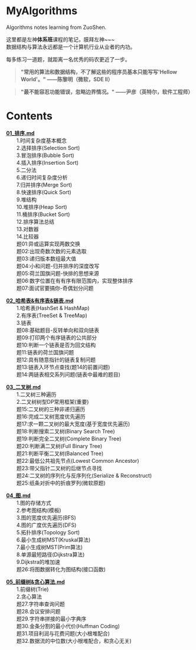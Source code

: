 # MyAlgorithms
Algorithms notes learning from ZuoShen.

这里都是左神**体系班**课程的笔记，膜拜左神~~~  
数据结构与算法永远都是一个计算机行业从业者的内功。  

每多练习一道题，就距离一名优秀的码农更近了一步。  


> **"常用的算法和数据结构，不了解这些的程序员基本只能写写'Hellow World'。"
——陈黎明（微软，SDE ll）**  

> **"最不能容忍功能错误，忽略边界情况。"
——尹彦（英特尔，软件工程师）**

# Contents
[**01_排序.md**](https://github.com/Shunli-Wang/MyAlgorithms/blob/main/01_%E6%8E%92%E5%BA%8F.md)  
    &emsp;&emsp;1.时间复杂度基本概念  
    &emsp;&emsp;2.选择排序(Selection Sort)  
    &emsp;&emsp;3.冒泡排序(Bubble Sort)  
    &emsp;&emsp;4.插入排序(Insertion Sort)  
    &emsp;&emsp;5.二分法  
    &emsp;&emsp;6.递归时间复杂度分析  
    &emsp;&emsp;7.归并排序(Merge Sort)  
    &emsp;&emsp;8.快速排序(Quick Sort)  
    &emsp;&emsp;9.堆结构  
    &emsp;&emsp;10.堆排序(Heap Sort)  
    &emsp;&emsp;11.桶排序(Bucket Sort)  
    &emsp;&emsp;12.排序算法总结  
    &emsp;&emsp;13.对数器  
    &emsp;&emsp;14.比较器  
    &emsp;&emsp;题01:异或运算实现两数交换  
    &emsp;&emsp;题02:出现奇数次数的元素选取  
    &emsp;&emsp;题03:递归版本数组最大值  
    &emsp;&emsp;题04:小和问题-归并排序的深度改写  
    &emsp;&emsp;题05:荷兰国旗问题-快排的思想来源  
    &emsp;&emsp;题06:数字位置在有有序有限范围内，实现整体排序  
    &emsp;&emsp;题07:面试官要搞你-奇偶划分问题  

[**02_哈希表&有序表&链表.md**](https://github.com/Shunli-Wang/MyAlgorithms/blob/main/02_%E5%93%88%E5%B8%8C%E8%A1%A8%26%E6%9C%89%E5%BA%8F%E8%A1%A8%26%E9%93%BE%E8%A1%A8.md)  
    &emsp;&emsp;1.哈希表(HashSet & HashMap)  
    &emsp;&emsp;2.有序表(TreeSet & TreeMap)  
    &emsp;&emsp;3.链表  
    &emsp;&emsp;题08:基础题目-反转单向和双向链表  
    &emsp;&emsp;题09:打印两个有序链表的公共部分  
    &emsp;&emsp;题10:判断一个链表是否为回文结构  
    &emsp;&emsp;题11:链表的荷兰国旗问题  
    &emsp;&emsp;题12:具有随意指针的链表复制问题  
    &emsp;&emsp;题13:链表入环节点查找(题14的前置问题)  
    &emsp;&emsp;题14:两链表相交系列问题(链表中最难的题目)  

[**03_二叉树.md**](https://github.com/Shunli-Wang/MyAlgorithms/blob/main/03_%E4%BA%8C%E5%8F%89%E6%A0%91.md)  
    &emsp;&emsp;1.二叉树三种遍历  
    &emsp;&emsp;2.二叉树树型DP常用框架(重要)  
    &emsp;&emsp;题15:二叉树的三种非递归遍历  
    &emsp;&emsp;题16:完成二叉树宽度优先遍历  
    &emsp;&emsp;题17:求一颗二叉树的最大宽度(基于宽度优先遍历)  
    &emsp;&emsp;题18:判断搜索二叉树(Binary Search Tree)  
    &emsp;&emsp;题19:判断完全二叉树(Complete Binary Tree)  
    &emsp;&emsp;题20:判断满二叉树(Full Binary Tree)  
    &emsp;&emsp;题21:判断平衡二叉树(Balanced Tree)  
    &emsp;&emsp;题22:最低公共祖先节点(Lowest Common Ancestor)  
    &emsp;&emsp;题23:带父指针二叉树的后继节点寻找  
    &emsp;&emsp;题24:二叉树的序列化与反序列化(Serialize & Reconstruct)  
    &emsp;&emsp;题25:纸条对折中的折痕罗列(微软原题)  

[**04_图.md**](https://github.com/Shunli-Wang/MyAlgorithms/blob/main/04_%E5%9B%BE.md)  
    &emsp;&emsp;1.图的存储方式  
    &emsp;&emsp;2.参考图结构(模板)  
    &emsp;&emsp;3.图的宽度优先遍历(BFS)  
    &emsp;&emsp;4.图的广度优先遍历(DFS)  
    &emsp;&emsp;5.拓扑排序(Topology Sort)  
    &emsp;&emsp;6.最小生成树MST(Kruskal算法)  
    &emsp;&emsp;7.最小生成树MST(Prim算法)  
    &emsp;&emsp;8.单源最短路径(Dijkstra算法)  
    &emsp;&emsp;9.Dijkstra的堆加速  
    &emsp;&emsp;题26:将图数据转化为图结构(接口函数)  

[**05_前缀树&贪心算法.md**](https://github.com/Shunli-Wang/MyAlgorithms/blob/main/05_%E5%89%8D%E7%BC%80%E6%A0%91%26%E8%B4%AA%E5%BF%83%E7%AE%97%E6%B3%95.md)  
    &emsp;&emsp;1.前缀树(Trie)  
    &emsp;&emsp;2.贪心算法  
    &emsp;&emsp;题27.字符串查询问题  
    &emsp;&emsp;题28.会议安排问题  
    &emsp;&emsp;题29.字符串拼接的最小字典序  
    &emsp;&emsp;题30.金条分割的最小代价(Huffman Coding)  
    &emsp;&emsp;题31.项目利润与花费问题(大小根堆配合)  
    &emsp;&emsp;题32.数据流的中位数(大小根堆配合，和贪心无关)  
    